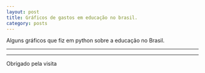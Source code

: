 ```yaml
---
layout: post
title: Gráficos de gastos em educação no brasil.
category: posts
---
```


Alguns gráficos que fiz em python sobre a educação no Brasil.

---
[Gasto totais na educação]: EducacaoTotal.html
[Educação Básica]: EducacaoBasica.html
[Educação Profissional]: EducacaoSuperior.html
[Educação Superior]: EducacaoProfissional.html

---

Obrigado pela visita


